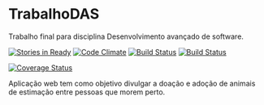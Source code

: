 
# TrabalhoDAS
Trabalho final para disciplina Desenvolvimento avançado de software.

[![Stories in Ready](https://badge.waffle.io/ludimila/TrabalhoDAS.png?label=ready&title=Ready)](https://waffle.io/ludimila/TrabalhoDAS)
[![Code Climate](https://codeclimate.com/github/ludimila/TrabalhoDAS/badges/gpa.svg)](https://codeclimate.com/github/ludimila/TrabalhoDAS)
[![Build Status](https://travis-ci.org/ludimila/TrabalhoDAS.svg?branch=master)](https://travis-ci.org/ludimila/TrabalhoDAS)
[![Build Status](https://drone.io/github.com/ludimila/TrabalhoDAS/status.png)](https://drone.io/github.com/ludimila/TrabalhoDAS/latest)

[![Coverage Status](https://coveralls.io/repos/ludimila/TrabalhoDAS/badge.svg?branch=master&service=github)](https://coveralls.io/github/ludimila/TrabalhoDAS?branch=master)

Aplicação web tem como objetivo divulgar a doação e adoção de animais de estimação entre pessoas que morem perto.

